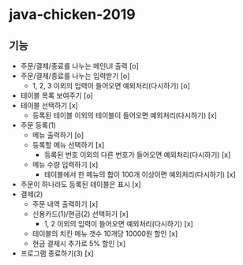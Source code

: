 # java-chicken-2019

## 기능
- 주문/결제/종료를 나누는 메인UI 출력 [o]
- 주문/결제/종료를 나누는 입력받기 [o]
    - 1, 2, 3 이외의 입력이 들어오면 예외처리(다시하기) [o]
- 테이블 목록 보여주기 [o]
- 테이블 선택하기 [x]
    - 등록된 테이블 이외의 테이블이 들어오면 예외처리(다시하기) [x]
- 주문 등록(1)
    - 메뉴 출력하기 [o]
    - 등록할 메뉴 선택하기 [x]
        - 등록된 번호 이외의 다른 번호가 들어오면 예외처리(다시하기) [x]
    - 메뉴 수량 입력하기 [x]
        - 테이블에서 한 메뉴의 합이 100개 이상이면 예외처리(다시하기) [x]
- 주문이 하나라도 등록된 테이블은 표시 [x]
- 결제(2)
    - 주문 내역 출력하기 [x]
    - 신용카드(1)/현금(2) 선택하기 [x]
        - 1, 2 이외의 입력이 들어오면 예외처리(다시하기) [x]
    - 테이블의 치킨 메뉴 갯수 10개당 10000원 할인 [x]
    - 현금 결제시 추가로 5% 할인 [x]
- 프로그램 종료하기(3) [x]
    